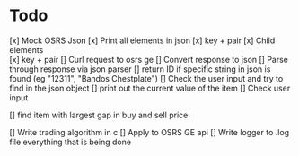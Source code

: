 # Todo 
[x] Mock OSRS Json
[x] Print all elements in json
    [x] key + pair
    [x] Child elements   
        [x]  key + pair
[] Curl request to osrs ge
    [] Convert response to json
[] Parse through response via json parser
[] return ID if specific string in json is found (eg "12311", "Bandos Chestplate")
[] Check the user input and try to find in the json object
[] print out the current value of the item
[] Check user input

[] find item with largest gap in buy and sell price

[] Write trading algorithm in c
[] Apply to OSRS GE api
[] Write logger to .log file everything that is being done
